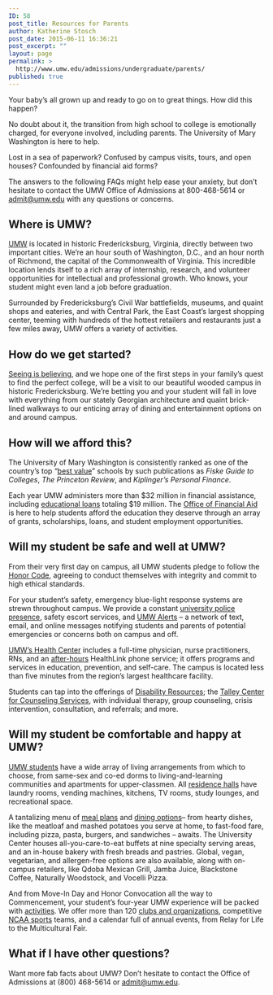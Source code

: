 ```yaml
---
ID: 58
post_title: Resources for Parents
author: Katherine Stosch
post_date: 2015-06-11 16:36:21
post_excerpt: ""
layout: page
permalink: >
  http://www.umw.edu/admissions/undergraduate/parents/
published: true
---
```

Your baby’s all grown up and ready to go on to great things. How did this happen?

No doubt about it, the transition from high school to college is emotionally charged, for everyone involved, including parents. The University of Mary Washington is here to help.

Lost in a sea of paperwork? Confused by campus visits, tours, and open houses? Confounded by financial aid forms?

The answers to the following FAQs might help ease your anxiety, but don’t hesitate to contact the UMW Office of Admissions at 800-468-5614 or <a href="mailto:admit@umw.edu">admit@umw.edu</a> with any questions or concerns.
<h2>Where is UMW?</h2>
<a href="https://www.google.com/maps/place/University+of+Mary+Washington/">UMW</a> is located in historic Fredericksburg, Virginia, directly between two important cities. We’re an hour south of Washington, D.C., and an hour north of Richmond, the capital of the Commonwealth of Virginia. This incredible location lends itself to a rich array of internship, research, and volunteer opportunities for intellectual and professional growth. Who knows, your student might even land a job before graduation.

Surrounded by Fredericksburg’s Civil War battlefields, museums, and quaint shops and eateries, and with Central Park, the East Coast’s largest shopping center, teeming with hundreds of the hottest retailers and restaurants just a few miles away, UMW offers a variety of activities.
<h2>How do we get started?</h2>
<a href="/admissions/visit/">Seeing is believing</a>, and we hope one of the first steps in your family’s quest to find the perfect college, will be a visit to our beautiful wooded campus in historic Fredericksburg. We’re betting you and your student will fall in love with everything from our stately Georgian architecture and quaint brick-lined walkways to our enticing array of dining and entertainment options on and around campus.
<h2>How will we afford this?</h2>
The University of Mary Washington is consistently ranked as one of the country’s top “<a href="http://adminfinance.umw.edu/studentaccounts/tuition-and-fees/">best value</a>” schools by such publications as <em>Fiske Guide to Colleges</em>, <em>The Princeton Review</em>, and <em>Kiplinger’s Personal Finance</em>.

Each year UMW administers more than $32 million in financial assistance, including <a href="https://fafsa.ed.gov/">educational loans</a> totaling $19 million. The <a href="http://www.umw.edu/financialaid/">Office of Financial Aid</a> is here to help students afford the education they deserve through an array of grants, scholarships, loans, and student employment opportunities.
<h2>Will my student be safe and well at UMW?</h2>
From their very first day on campus, all UMW students pledge to follow the <a href="http://students.umw.edu/honor-system/">Honor Code</a>, agreeing to conduct themselves with integrity and commit to high ethical standards.

For your student’s safety, emergency blue-light response systems are strewn throughout campus. We provide a constant <a href="http://www.umw.edu/police/">university police presence</a>, safety escort services, and <a href="http://www.umw.edu/alerts/">UMW Alerts</a> – a network of text, email, and online messages notifying students and parents of potential emergencies or concerns both on campus and off.

<a href="http://students.umw.edu/healthcenter/">UMW’s Health Center</a> includes a full-time physician, nurse practitioners, RNs, and an <a href="http://students.umw.edu/healthcenter/after-hours-advice/">after-hours</a> HealthLink phone service; it offers programs and services in education, prevention, and self-care. The campus is located less than five minutes from the region’s largest healthcare facility.

Students can tap into the offerings of <a href="http://academics.umw.edu/disability/">Disability Resources</a>; the <a href="http://students.umw.edu/counseling/">Talley Center for Counseling Services</a>, with individual therapy, group counseling, crisis intervention, consultation, and referrals; and more.
<h2>Will my student be comfortable and happy at UMW?</h2>
<a href="http://adminfinance.umw.edu/eagleone/">UMW students</a> have a wide array of living arrangements from which to choose, from same-sex and co-ed dorms to living-and-learning communities and apartments for upper-classmen. All <a href="http://students.umw.edu/residencelife/residencehalls/">residence halls</a> have laundry rooms, vending machines, kitchens, TV rooms, study lounges, and recreational space.

A tantalizing menu of <a href="http://students.umw.edu/residencelife/mealplan/">meal plans</a> and <a href="https://umw.sodexomyway.com/dining-choices/index.html">dining options</a>– from hearty dishes, like the meatloaf and mashed potatoes you serve at home, to fast-food fare, including pizza, pasta, burgers, and sandwiches – awaits. The University Center houses all-you-care-to-eat buffets at nine specialty serving areas, and an in-house bakery with fresh breads and pastries. Global, vegan, vegetarian, and allergen-free options are also available, along with on-campus retailers, like Qdoba Mexican Grill, Jamba Juice, Blackstone Coffee, Naturally Woodstock, and Vocelli Pizza.

And from Move-In Day and Honor Convocation all the way to Commencement, your student’s four-year UMW experience will be packed with <a href="/students/">activities</a>. We offer more than 120 <a href="http://students.umw.edu/studentactivities/list/">clubs and organizations</a>, competitive <a href="http://umweagles.com/landing/index">NCAA sports</a> teams, and a calendar full of annual events, from Relay for Life to the Multicultural Fair.
<h2>What if I have other questions?</h2>
Want more fab facts about UMW? Don’t hesitate to contact the Office of Admissions at (800) 468-5614 or <a href="mailto:admit@umw.edu">admit@umw.edu</a>.